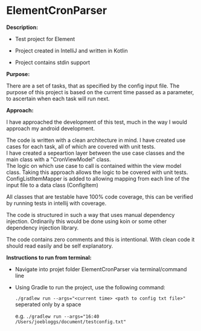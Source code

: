 # ElementCronParser
**Description:**
- Test project for Element

- Project created in IntelliJ and written in Kotlin

- Project contains stdin support

**Purpose:**

There are a set of tasks, that as specified by the config input file.  The purpose of this project is based on the current time passed as a parameter, to ascertain when each task will run next. 

**Approach:**

I have approached the development of this test, much in the way I would approach my android development. 

The code is written with a clean architecture in mind.  I have created use cases for each task, all of which are covered with unit tests.   
I have created a sepeartion layer between the use case classes and the main class with a "CronViewModel" class.  
The logic on which use case to call is contained within the view model class.  Taking this approach allows the logic to be covered with unit tests. 
ConfigListItemMapper is added to allowing mapping from each line of the input file to a data class (ConfigItem)

All classes that are testable have 100% code coverage, this can be verified by running tests in intellij with coverage. 

The code is structured in such a way that uses manual dependency injection.  Ordinarily this would be done using koin or some other dependency injection library. 

The code contains zero comments and this is intentional. With clean code it should read easily and be self explanatory.

**Instructions to run from terminal:**
- Navigate into projet folder ElementCronParser via terminal/command line
- Using Gradle to run the project, use the following command:


  `./gradlew run --args="<current time> <path to config txt file>"` seperated only by a space
  
  e.g. `./gradlew run --args="16:40 /Users/joebloggs/document/testconfig.txt"`

